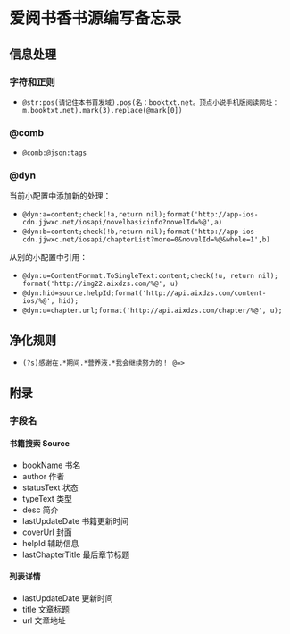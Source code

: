 # 爱阅书香书源编写备忘录

## 信息处理

### 字符和正则

- `@str:pos(请记住本书首发域).pos(名：booktxt.net。顶点小说手机版阅读网址：m.booktxt.net).mark(3).replace(@mark[0])`

### @comb

- `@comb:@json:tags`

### @dyn

当前小配置中添加新的处理：

- `@dyn:a=content;check(!a,return nil);format('http://app-ios-cdn.jjwxc.net/iosapi/novelbasicinfo?novelId=%@',a)` 
- `@dyn:b=content;check(!b,return nil);format('http://app-ios-cdn.jjwxc.net/iosapi/chapterList?more=0&novelId=%@&whole=1',b)`

从别的小配置中引用：
- `@dyn:u=ContentFormat.ToSingleText:content;check(!u, return nil); format('http://img22.aixdzs.com/%@', u)`
- `@dyn:hid=source.helpId;format('http://api.aixdzs.com/content-ios/%@', hid);`
- `@dyn:u=chapter.url;format('http://api.aixdzs.com/chapter/%@', u);`

## 净化规则

- `(?s)感谢在.*期间.*营养液.*我会继续努力的！ @=>`


## 附录

### 字段名

#### 书籍搜索 Source

- bookName 书名
- author 作者
- statusText 状态
- typeText 类型
- desc 简介
- lastUpdateDate 书籍更新时间
- coverUrl 封面
- helpId 辅助信息
- lastChapterTitle 最后章节标题

#### 列表详情

- lastUpdateDate 更新时间
- title 文章标题
- url 文章地址
